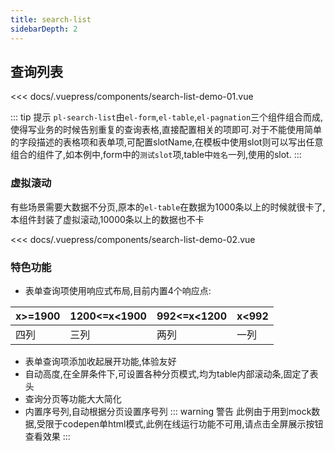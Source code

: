 ```yaml
---
title: search-list
sidebarDepth: 2
---
```


## 查询列表

<demo-block>

<search-list-demo-01 slot="source"></search-list-demo-01>


<<< docs/.vuepress/components/search-list-demo-01.vue


</demo-block>

::: tip 提示
`pl-search-list`由`el-form`,`el-table`,`el-pagnation`三个组件组合而成,使得写业务的时候告别重复的查询表格,直接配置相关的项即可.对于不能使用简单的字段描述的表格项和表单项,可配置slotName,在模板中使用slot则可以写出任意组合的组件了,如本例中,form中的`测试slot`项,table中`姓名`一列,使用的slot.
:::
### 虚拟滚动
 有些场景需要大数据不分页,原本的`el-table`在数据为1000条以上的时候就很卡了,本组件封装了虚拟滚动,10000条以上的数据也不卡
 
<demo-block>

<search-list-demo-02 slot="source"></search-list-demo-02>


<<< docs/.vuepress/components/search-list-demo-02.vue


</demo-block>


### 特色功能
- 表单查询项使用响应式布局,目前内置4个响应点:

| x>=1900| 1200<=x<1900 | 992<=x<1200 |  x<992 |
|----| ----| ----| ---- | 
|四列 | 三列 | 两列 | 一列 | 
- 表单查询项添加收起展开功能,体验友好
- 自动高度,在全屏条件下,可设置各种分页模式,均为table内部滚动条,固定了表头
- 查询分页等功能大大简化
- 内置序号列,自动根据分页设置序号列
::: warning 警告
此例由于用到mock数据,受限于codepen单html模式,此例在线运行功能不可用,请点击全屏展示按钮查看效果
:::
